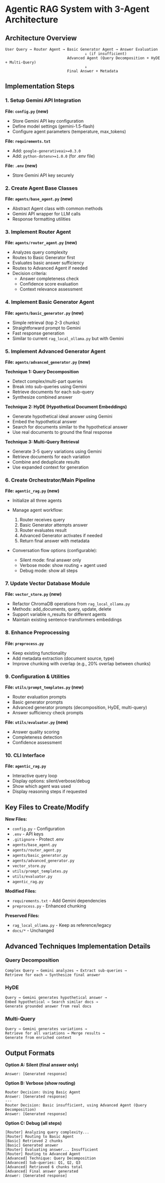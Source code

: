 # Agentic RAG System with 3-Agent Architecture

## Architecture Overview

```
User Query → Router Agent → Basic Generator Agent → Answer Evaluation
                                    ↓ (if insufficient)
                            Advanced Agent (Query Decomposition + HyDE + Multi-Query)
                                    ↓
                            Final Answer + Metadata
```

## Implementation Steps

### 1. Setup Gemini API Integration

**File: `config.py` (new)**

- Store Gemini API key configuration
- Define model settings (gemini-1.5-flash)
- Configure agent parameters (temperature, max_tokens)

**File: `requirements.txt`**

- Add: `google-generativeai>=0.3.0`
- Add: `python-dotenv>=1.0.0` (for .env file)

**File: `.env` (new)**

- Store Gemini API key securely

### 2. Create Agent Base Classes

**File: `agents/base_agent.py` (new)**

- Abstract Agent class with common methods
- Gemini API wrapper for LLM calls
- Response formatting utilities

### 3. Implement Router Agent

**File: `agents/router_agent.py` (new)**

- Analyzes query complexity
- Routes to Basic Generator first
- Evaluates basic answer sufficiency
- Routes to Advanced Agent if needed
- Decision criteria:
  - Answer completeness check
  - Confidence score evaluation
  - Context relevance assessment

### 4. Implement Basic Generator Agent

**File: `agents/basic_generator.py` (new)**

- Simple retrieval (top 2-3 chunks)
- Straightforward prompt to Gemini
- Fast response generation
- Similar to current `rag_local_ollama.py` but with Gemini

### 5. Implement Advanced Generator Agent

**File: `agents/advanced_generator.py` (new)**

**Technique 1: Query Decomposition**

- Detect complex/multi-part queries
- Break into sub-queries using Gemini
- Retrieve documents for each sub-query
- Synthesize combined answer

**Technique 2: HyDE (Hypothetical Document Embeddings)**

- Generate hypothetical ideal answer using Gemini
- Embed the hypothetical answer
- Search for documents similar to the hypothetical answer
- Use real documents to ground the final response

**Technique 3: Multi-Query Retrieval**

- Generate 3-5 query variations using Gemini
- Retrieve documents for each variation
- Combine and deduplicate results
- Use expanded context for generation

### 6. Create Orchestrator/Main Pipeline

**File: `agentic_rag.py` (new)**

- Initialize all three agents
- Manage agent workflow:

  1. Router receives query
  2. Basic Generator attempts answer
  3. Router evaluates result
  4. Advanced Generator activates if needed
  5. Return final answer with metadata

- Conversation flow options (configurable):
  - Silent mode: final answer only
  - Verbose mode: show routing + agent used
  - Debug mode: show all steps

### 7. Update Vector Database Module

**File: `vector_store.py` (new)**

- Refactor ChromaDB operations from `rag_local_ollama.py`
- Methods: add_documents, query, update, delete
- Support variable n_results for different agents
- Maintain existing sentence-transformers embeddings

### 8. Enhance Preprocessing

**File: `preprocess.py`**

- Keep existing functionality
- Add metadata extraction (document source, type)
- Improve chunking with overlap (e.g., 20% overlap between chunks)

### 9. Configuration & Utilities

**File: `utils/prompt_templates.py` (new)**

- Router evaluation prompts
- Basic generator prompts
- Advanced generator prompts (decomposition, HyDE, multi-query)
- Answer sufficiency check prompts

**File: `utils/evaluator.py` (new)**

- Answer quality scoring
- Completeness detection
- Confidence assessment

### 10. CLI Interface

**File: `agentic_rag.py`**

- Interactive query loop
- Display options: silent/verbose/debug
- Show which agent was used
- Display reasoning steps if requested

## Key Files to Create/Modify

**New Files:**

- `config.py` - Configuration
- `.env` - API keys
- `.gitignore` - Protect .env
- `agents/base_agent.py`
- `agents/router_agent.py`
- `agents/basic_generator.py`
- `agents/advanced_generator.py`
- `vector_store.py`
- `utils/prompt_templates.py`
- `utils/evaluator.py`
- `agentic_rag.py`

**Modified Files:**

- `requirements.txt` - Add Gemini dependencies
- `preprocess.py` - Enhanced chunking

**Preserved Files:**

- `rag_local_ollama.py` - Keep as reference/legacy
- `docs/*` - Unchanged

## Advanced Techniques Implementation Details

### Query Decomposition

```
Complex Query → Gemini analyzes → Extract sub-queries → 
Retrieve for each → Synthesize final answer
```

### HyDE

```
Query → Gemini generates hypothetical answer → 
Embed hypothetical → Search similar docs → 
Generate grounded answer from real docs
```

### Multi-Query

```
Query → Gemini generates variations → 
Retrieve for all variations → Merge results → 
Generate from enriched context
```

## Output Formats

**Option A: Silent (final answer only)**

```
Answer: [Generated response]
```

**Option B: Verbose (show routing)**

```
Router Decision: Using Basic Agent
Answer: [Generated response]
---
Router Decision: Basic insufficient, using Advanced Agent (Query Decomposition)
Answer: [Generated response]
```

**Option C: Debug (all steps)**

```
[Router] Analyzing query complexity...
[Router] Routing to Basic Agent
[Basic] Retrieved 2 chunks
[Basic] Generated answer
[Router] Evaluating answer... Insufficient
[Router] Routing to Advanced Agent
[Advanced] Technique: Query Decomposition
[Advanced] Sub-queries: Q1, Q2, Q3
[Advanced] Retrieved 6 chunks total
[Advanced] Final answer generated
Answer: [Generated response]
```